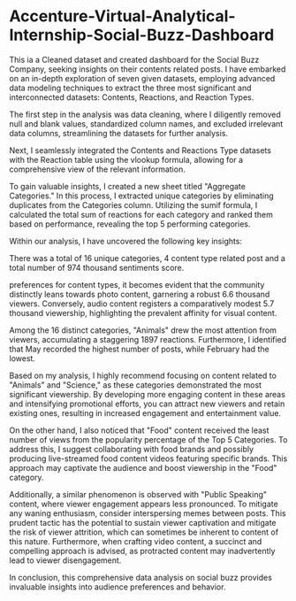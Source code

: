 # Accenture-Virtual-Analytical-Internship-Social-Buzz-Dashboard

This ia a Cleaned dataset and created dashboard for the Social Buzz Company, seeking insights on their contents related posts. I have embarked on an in-depth exploration of seven given datasets, employing advanced data modeling techniques to extract the three most significant and interconnected datasets: Contents, Reactions, and Reaction Types.

The first step in the analysis was data cleaning, where I diligently removed null and blank values, standardized column names, and excluded irrelevant data columns, streamlining the datasets for further analysis.

Next, I seamlessly integrated the Contents and Reactions Type datasets with the Reaction table using the vlookup formula, allowing for a comprehensive view of the relevant information.

To gain valuable insights, I created a new sheet titled "Aggregate Categories." In this process, I extracted unique categories by eliminating duplicates from the Categories column. Utilizing the sumif formula, I calculated the total sum of reactions for each category and ranked them based on performance, revealing the top 5 performing categories.

Within our analysis, I have uncovered the following key insights:

There was a total of 16 unique categories, 4 content type related post and a total number of 974 thousand sentiments score.

preferences for content types, it becomes evident that the community distinctly leans towards photo content, garnering a robust 6.6 thousand viewers. Conversely, audio content registers a comparatively modest 5.7 thousand viewership, highlighting the prevalent affinity for visual content.

Among the 16 distinct categories, "Animals" drew the most attention from viewers, accumulating a staggering 1897 reactions. Furthermore, I identified that May recorded the highest number of posts, while February had the lowest.

Based on my analysis, I highly recommend focusing on content related to "Animals" and "Science," as these categories demonstrated the most significant viewership. By developing more engaging content in these areas and intensifying promotional efforts, you can attract new viewers and retain existing ones, resulting in increased engagement and entertainment value.

On the other hand, I also noticed that "Food" content received the least number of views from the popularity percentage of the Top 5 Categories. To address this, I suggest collaborating with food brands and possibly producing live-streamed food content videos featuring specific brands. This approach may captivate the audience and boost viewership in the "Food" category.

Additionally, a similar phenomenon is observed with "Public Speaking" content, where viewer engagement appears less pronounced. To mitigate any waning enthusiasm, consider interspersing memes between posts. This prudent tactic has the potential to sustain viewer captivation and mitigate the risk of viewer attrition, which can sometimes be inherent to content of this nature. Furthermore, when crafting video content, a succinct and compelling approach is advised, as protracted content may inadvertently lead to viewer disengagement.

In conclusion, this comprehensive data analysis on social buzz provides invaluable insights into audience preferences and behavior.
